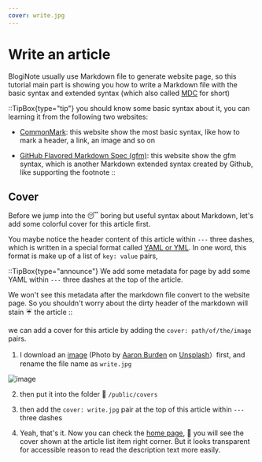 ```yaml
---
cover: write.jpg
---
```


# Write an article

BlogiNote usually use Markdown file to generate website page, so this tutorial main part is showing you how to write a Markdown file with the basic syntax and extended syntax (which also called [MDC](https://content.nuxtjs.org/guide/writing/mdc/) for short)


::TipBox{type="tip"}
you should know some basic syntax about it, you can learning it from the following two websites:

* [CommonMark](https://commonmark.org/): this website show the most basic syntax, like how to mark a header, a link, an image and so on

* [GitHub Flavored Markdown Spec (gfm)](https://github.github.com/gfm/): this website show the gfm syntax, which is another Markdown extended syntax created by Github, like supporting the footnote
::

## Cover

Before we jump into the :sleeping: boring but useful syntax about Markdown, let's add some colorful cover for this article first.

You maybe notice the header content of this article within `---` three dashes, which is written in a special format called [YAML or YML](https://yaml.org/). In one word, this format is make up of a list of `key: value` pairs,

::TipBox{type="announce"}
We add some metadata for page by add some YAML within `---` three dashes at the top of the article.

We won't see this metadata after the markdown file convert to the website page. So you shouldn't worry about the dirty header of the markdown will stain :umbrella: the article
::

we can add a cover for this article by adding the `cover: path/of/the/image` pairs.

1. I download an [image](https://unsplash.com/photos/xG8IQMqMITM) (Photo by [Aaron Burden](https://unsplash.com/@aaronburden) on [Unsplash](https://unsplash.com/)）first, and rename the file name as `write.jpg`

![image](/covers/write.jpg)

2. then put it into the folder :file_folder: `/public/covers`

3. then add the `cover: write.jpg` pair at the top of this article within `---` three dashes

4. Yeah, that's it. Now you can check the [home page](/), :tada: you will see the cover shown at the article list item right corner. But it looks transparent for accessible reason to read the description text more easily.




